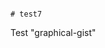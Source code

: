                                                                                                                                                                                                                                                                                                                                                                                                                                                                                                                                            # test7
Test "graphical-gist"